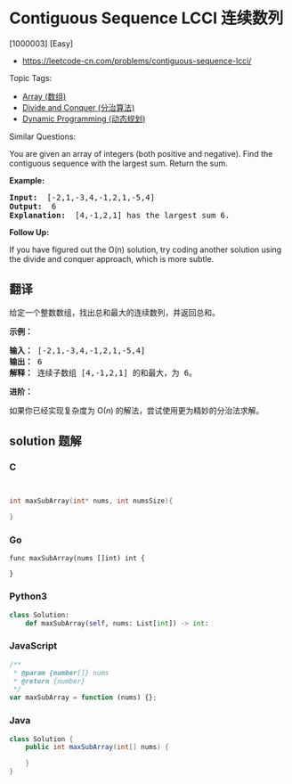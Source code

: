 # Contiguous Sequence LCCI 连续数列

[1000003] [Easy]

- https://leetcode-cn.com/problems/contiguous-sequence-lcci/

Topic Tags:

- [Array (数组)](https://leetcode-cn.com/tag/array/)
- [Divide and Conquer (分治算法)](https://leetcode-cn.com/tag/divide-and-conquer/)
- [Dynamic Programming (动态规划)](https://leetcode-cn.com/tag/dynamic-programming/)

Similar Questions:

You are given an array of integers (both positive and negative). Find the contiguous sequence with the largest sum. Return the sum.

**Example:**

<pre><strong>Input: </strong> [-2,1,-3,4,-1,2,1,-5,4]
<strong>Output: </strong> 6
<strong>Explanation: </strong> [4,-1,2,1] has the largest sum 6.
</pre>

**Follow Up:**

If you have figured out the O(n) solution, try coding another solution using the divide and conquer approach, which is more subtle.

## 翻译

给定一个整数数组，找出总和最大的连续数列，并返回总和。

**示例：**

<pre><strong>输入：</strong> [-2,1,-3,4,-1,2,1,-5,4]
<strong>输出：</strong> 6
<strong>解释：</strong> 连续子数组 [4,-1,2,1] 的和最大，为 6。
</pre>

**进阶：**

如果你已经实现复杂度为 O(_n_) 的解法，尝试使用更为精妙的分治法求解。

## solution 题解

### C

```c


int maxSubArray(int* nums, int numsSize){

}


```

### Go

```golang
func maxSubArray(nums []int) int {

}
```

### Python3

```python
class Solution:
    def maxSubArray(self, nums: List[int]) -> int:
```

### JavaScript

```javascript
/**
 * @param {number[]} nums
 * @return {number}
 */
var maxSubArray = function (nums) {};
```

### Java

```java
class Solution {
    public int maxSubArray(int[] nums) {

    }
}
```
